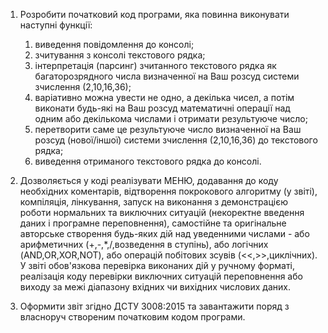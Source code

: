 1. Розробити початковий код програми, яка повинна виконувати наступні функції:

   1. виведення повідомлення до консолі;
   1. зчитування з консолі текстового рядка;
   1. інтерпретація (парсинг) зчитанного текстового рядка як багаторозрядного числа визначенної на Ваш розсуд системи зчислення (2,10,16,36);
   1. варіативно можна увести не одно, а декілька чисел, а потім виконати будь-які на Ваш розсуд математичні операції над одним або декількома числами і отримати результуюче число;
   1. перетворити саме це результуюче число визначенної на Ваш розсуд (нової/іншої) системи зчислення (2,10,16,36) до текстового рядка;
   1. виведення отриманого текстового рядка до консолі.

2. Дозволяється у коді реалізувати МЕНЮ, додавання до коду необхідних коментарів, відтворення покрокового алгоритму (у звіті), компіляція, лінкування, запуск на виконання з демонстрацією роботи нормальних та виключних ситуацій (некоректне введення даних і програмне переповнення), самостійне та оригінальне авторське створення будь-яких дій над уведенними числами - або арифметичних (+,-,\*,/,возведення в ступінь), або логічних (AND,OR,XOR,NOT), або операцій побітових зсувів (<<,>>,циклічних). У звіті обов'язкова перевірка виконаних дій у ручному форматі, реалізація коду перевірки виключних ситуацій переповнення або виходу за межі діапазону вхідних чи вихідних числових даних.

3. Оформити звіт згідно ДСТУ 3008:2015 та завантажити поряд з власноруч створеним початковим кодом програми.
